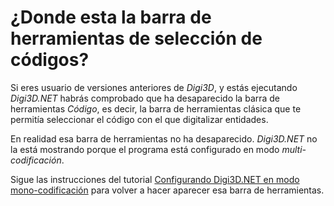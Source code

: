 # ¿Donde esta la barra de herramientas de selección de códigos?

Si eres usuario de versiones anteriores de _Digi3D_, y estás ejecutando _Digi3D.NET_ habrás comprobado que ha desaparecido la barra de herramientas _Código_, es decir, la barra de herramientas clásica que te permitía seleccionar el código con el que digitalizar entidades.

En realidad esa barra de herramientas no ha desaparecido. _Digi3D.NET_ no la está mostrando porque el programa está configurado en modo _multi-codificación_.

Sigue las instrucciones del tutorial [Configurando Digi3D.NET en modo mono-codificación](https://github.com/digi21/docs/tree/7fc627c885c16fb88afc7cc05a6df2a2f4a54563/digi3d-net/primeros-pasos/primeros-pasos-usuarios-versiones-anteriores/ConfigurandoDigi3D.NETEnModoMono-codificacion.html) para volver a hacer aparecer esa barra de herramientas.

